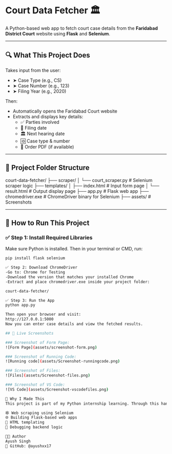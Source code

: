 # Court Data Fetcher 🏛️

A Python-based web app to fetch court case details from the **Faridabad District Court** website using **Flask** and **Selenium**.

---

## 🔍 What This Project Does

Takes input from the user:

- ➤ Case Type (e.g., CS)  
- ➤ Case Number (e.g., 123)  
- ➤ Filing Year (e.g., 2020)

Then:

- Automatically opens the Faridabad Court website
- Extracts and displays key details:
  - ✅ Parties involved  
  - 📅 Filing date  
  - 🏛️ Next hearing date  
  - 🆔 Case type & number  
  - 📄 Order PDF (if available)

---

## 📁 Project Folder Structure
court-data-fetcher/
├── scraper/
│ └── court_scraper.py # Selenium scraper logic
├── templates/
│ ├── index.html # Input form page
│ └── result.html # Output display page
├── app.py # Flask web app
├── chromedriver.exe # ChromeDriver binary for Selenium
├── assets/ # Screenshots


---

## 🚀 How to Run This Project

### ✅ Step 1: Install Required Libraries
Make sure Python is installed. Then in your terminal or CMD, run:
```bash
pip install flask selenium

✅ Step 2: Download ChromeDriver
-Go to: Chrome for Testing
-Download the version that matches your installed Chrome
-Extract and place chromedriver.exe inside your project folder:

court-data-fetcher/

✅ Step 3: Run the App
python app.py

Then open your browser and visit:
http://127.0.0.1:5000
Now you can enter case details and view the fetched results.

## 📸 Live Screenshots

### Screenshot of Form Page:
![Form Page](assets/screenshot-form.png)

### Screenshot of Running Code:
![Running code](assets/Screenshot-runningcode.png)

### Screenshot of Files:
![Files](assets/Screenshot-files.png)

### Screenshot of VS Code:
![VS Code](assets/Screenshot-vscodefiles.png)

📌 Why I Made This
This project is part of my Python internship learning. Through this hands-on project, I practiced:

🕸️ Web scraping using Selenium
🌐 Building Flask-based web apps
🧾 HTML templating
🐞 Debugging backend logic

👨‍💻 Author
Ayush Singh
🔗 GitHub: @ayushxx17

